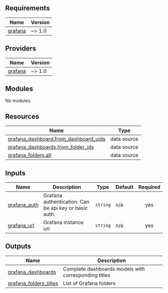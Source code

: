 <!-- BEGIN_TF_DOCS -->
## Requirements

| Name | Version |
|------|---------|
| <a name="requirement_grafana"></a> [grafana](#requirement\_grafana) | ~> 1.0 |

## Providers

| Name | Version |
|------|---------|
| <a name="provider_grafana"></a> [grafana](#provider\_grafana) | ~> 1.0 |

## Modules

No modules.

## Resources

| Name | Type |
|------|------|
| [grafana_dashboard.from_dashboard_uids](https://registry.terraform.io/providers/grafana/grafana/latest/docs/data-sources/dashboard) | data source |
| [grafana_dashboards.from_folder_ids](https://registry.terraform.io/providers/grafana/grafana/latest/docs/data-sources/dashboards) | data source |
| [grafana_folders.all](https://registry.terraform.io/providers/grafana/grafana/latest/docs/data-sources/folders) | data source |

## Inputs

| Name | Description | Type | Default | Required |
|------|-------------|------|---------|:--------:|
| <a name="input_grafana_auth"></a> [grafana\_auth](#input\_grafana\_auth) | Grafana authentication. Can be api key or basic auth. | `string` | n/a | yes |
| <a name="input_grafana_url"></a> [grafana\_url](#input\_grafana\_url) | Grafana instance url | `string` | n/a | yes |

## Outputs

| Name | Description |
|------|-------------|
| <a name="output_grafana_dashboards"></a> [grafana\_dashboards](#output\_grafana\_dashboards) | Complete dashboards models with corresponding titles |
| <a name="output_grafana_folders_titles"></a> [grafana\_folders\_titles](#output\_grafana\_folders\_titles) | List of Grafana folders |
<!-- END_TF_DOCS -->